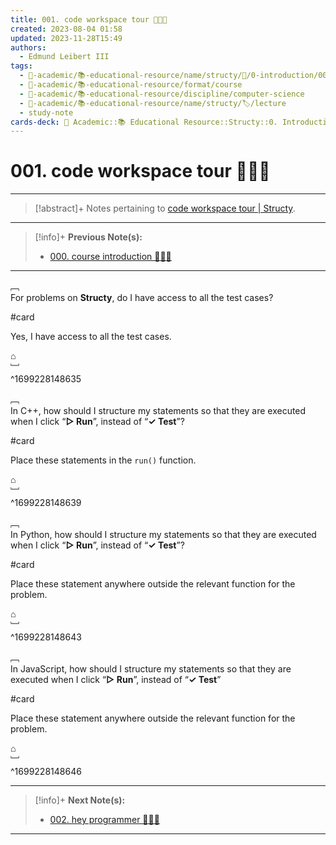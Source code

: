 ```yaml
---
title: 001. code workspace tour 👨🏻‍🏫
created: 2023-08-04 01:58
updated: 2023-11-28T15:49
authors:
  - Edmund Leibert III
tags:
  - 🔴-academic/📚-educational-resource/name/structy/🔖/0-introduction/001-code-workspace-tour-👨🏻‍🏫
  - 🔴-academic/📚-educational-resource/format/course
  - 🔴-academic/📚-educational-resource/discipline/computer-science
  - 🔴-academic/📚-educational-resource/name/structy/🏷️/lecture
  - study-note
cards-deck: 🔴 Academic::📚 Educational Resource::Structy::0. Introduction::001. code workspace tour 👨🏻‍🏫
---
```


# 001. code workspace tour 👨🏻‍🏫

---

> [!abstract]+ 
> Notes pertaining to [code workspace tour | Structy](https://www.structy.net/problems/code-workspace-tour).

---

> [!info]+ 
> **Previous Note(s):**
> - [000. course introduction 👨🏻‍🏫](the-vault/src/🔴%20Academic/📚%20Educational%20Resource/Structy/0.%20Introduction/000.%20course%20introduction%20👨🏻‍🏫.md)

---

﹇<br>
For problems on **Structy**, do I have access to all the test cases?

#card 

Yes, I have access to all the test cases.

⌂
<br>﹈<br>^1699228148635

﹇<br>
In C++, how should I structure my statements so that they are executed when I click “**▷ Run**”, instead of “**✓ Test**”?

#card 

Place these statements in the `run()` function.

⌂
<br>﹈<br>^1699228148639

﹇<br>
In Python, how should I structure my statements so that they are executed when I click “**▷ Run**”, instead of “**✓ Test**”?

#card 

Place these statement anywhere outside the relevant function for the problem.

⌂
<br>﹈<br>^1699228148643

﹇<br>
In JavaScript, how should I structure my statements so that they are executed when I click “**▷ Run**”, instead of “**✓ Test**”

#card 

Place these statement anywhere outside the relevant function for the problem.

⌂
<br>﹈<br>^1699228148646

---

> [!info]+
> **Next Note(s):**
> - [002. hey programmer 🧑🏽‍💻](the-vault/src/🔴%20Academic/📚%20Educational%20Resource/Structy/0.%20Introduction/002.%20hey%20programmer%20🧑🏽‍💻.md)

---



